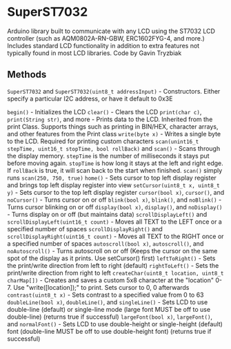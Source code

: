 # SuperST7032
Arduino library built to communicate with any LCD using the ST7032 LCD controller (such as AQM0802A-RN-GBW, ERC1602FYG-4, and more.) Includes standard LCD functionality in addition to extra features not typically found in most LCD libraries.
Code by Gavin Tryzbiak

## Methods
`SuperST7032` and `SuperST7032(uint8_t addressInput)` - Constructors. Either specify a particular I2C address, or have it default to 0x3E

`begin()` - Initializes the LCD
`clear()` - Clears the LCD
`print(char c)`, `print(String str)`, and more - Prints data to the LCD. Inherited from the print Class. Supports things such as printing in BIN/HEX, character arrays, and other features from the Print class
`write(byte x)` - Writes a single byte to the LCD. Required for printing custom characters
`scan(unint16_t stepTime, uint16_t stopTime, bool rollBack)` and `scan()` - Scans through the display memory. `stepTime` is the number of milliseconds it stays put before moving again. `stopTime` is how long it stays at the left and right edge. If `rollBack` is true, it will scan back to the start when finished. `scan()` simply runs `scan(250, 750, true)`
`home()` - Sets cursor to top left display register and brings top left display register into view
`setCursor(uint8_t x, uint8_t y)` - Sets cursor to the top left display register
`cursor(bool x)`, `cursor()`, and `noCursor()` - Turns cursor on or off
`blink(bool x)`, `blink()`, and `noBlink()` - Turns cursor blinking on or off
`display(bool x)`, `display()`, and `noDisplay()` - Turns display on or off (but maintains data)
`scrollDisplayLeft()` and `scrollDisplayLeft(uint16_t count)` - Moves all TEXT to the LEFT once or a specified number of spaces
`scrollDisplayRight()` and `scrollDisplayRight(uint16_t count)` - Moves all TEXT to the RIGHT once or a specified number of spaces
`autoscroll(bool x)`, `autoscroll()`, and `noAutoscroll()` - Turns autoscroll on or off (Keeps the cursor on the same spot of the display as it prints. Use setCursor() first)
`leftToRight()` - Sets the print/write direction from left to right (default)
`rightToLeft()` - Sets the print/write direction from right to left
`createChar(uint8_t location, uint8_t charMap[])` - Creates and saves a custom 5x8 character at the "location" 0-7. Use "write([location]);" to print. Sets cursor to 0, 0 afterwards
`contrast(uint8_t x)` - Sets contrast to a specified value from 0 to 63
`doubleLine(bool x)`, `doubleLine()`, and `singleLine()` - Sets LCD to use double-line (default) or single-line mode (large font MUST be off to use double-line) (returns true if successful)
`largeFont(bool x)`, `largeFont()`, and `normalFont()` - Sets LCD to use double-height or single-height (default) font (double-line MUST be off to use double-height font) (returns true if successful)
